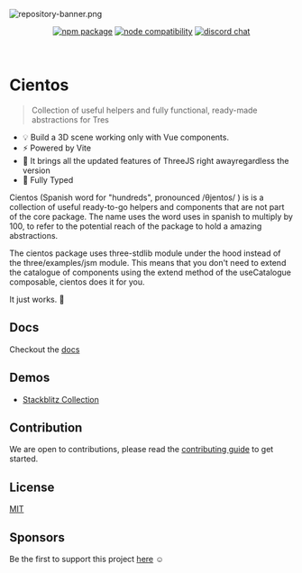 ![repository-banner.png](https://tresjs.org/cientos-banner.png)

<p align="center">
  <a href="https://www.npmjs.com/package/@tresjs/core"><img src="https://img.shields.io/npm/v/@tresjs/core?color=%2382DBCA" alt="npm package"></a>
  <a href="https://nodejs.org/en/about/releases/"><img src="https://img.shields.io/node/v/@tresjs/core.svg" alt="node compatibility"></a>
  <a href="https://discord.gg/tfY9aSNT"><img src="https://img.shields.io/badge/chat-discord-purple?style=flat&logo=discord" alt="discord chat"></a>
</p>
<br/>

# Cientos 

> Collection of useful helpers and fully functional, ready-made abstractions for Tres

- 💡 Build a 3D scene working only with Vue components.
- ⚡️ Powered by Vite
- 🥰 It brings all the updated features of ThreeJS right awayregardless the version
- 🦾 Fully Typed

Cientos (Spanish word for "hundreds", pronounced /θjentos/ ) is is a collection of useful ready-to-go helpers and components that are not part of the core package. The name uses the word uses in spanish to multiply by 100, to refer to the potential reach of the package to hold a amazing abstractions.

The cientos package uses three-stdlib module under the hood instead of the three/examples/jsm module. This means that you don't need to extend the catalogue of components using the extend method of the useCatalogue composable, cientos does it for you.

It just works. 💯


## Docs

Checkout the [docs](https://tresjs.org/cientos/)

## Demos

- [Stackblitz Collection](https://stackblitz.com/@alvarosabu/collections/tresjs)

## Contribution

We are open to contributions, please read the [contributing guide](/CONTRIBUTING.md) to get started.

## License

[MIT](/LICENSE)

## Sponsors

Be the first to support this project [here](https://github.com/sponsors/alvarosabu) ☺️
